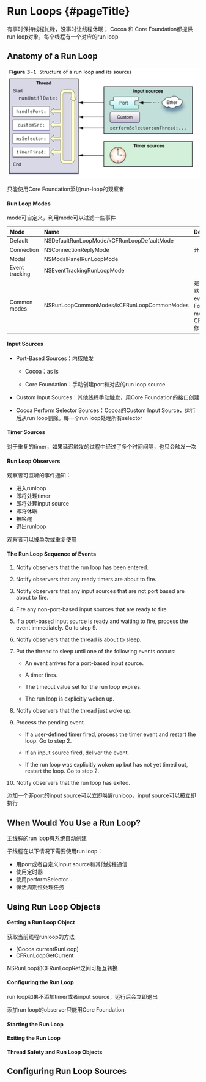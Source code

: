 # Run Loops {#pageTitle}

有事时保持线程忙碌，没事时让线程休眠； Cocoa 和 Core Foundation都提供run loop对象，每个线程有一个对应的run loop

## Anatomy of a Run Loop

![](/assets/import.png)

只能使用Core Foundation添加run-loop的观察者

#### Run Loop Modes

mode可自定义，利用mode可以过滤一些事件

| Mode | Name | Description |
| :--- | :--- | :--- |
| Default | NSDefaultRunLoopMode/kCFRunLoopDefaultMode |  |
| Connection | NSConnectionReplyMode | 开发者基本不用 |
| Modal | NSModalPanelRunLoopMode |  |
| Event tracking | NSEventTrackingRunLoopMode |  |
| Common modes | NSRunLoopCommonModes/kCFRunLoopCommonModes | 是一组可配置modes。Cocoa中默认包含default、modal和event tracking modes；Core Foundation默认只包含default mode，可通过[CFRunLoopAddCommonMode](https://developer.apple.com/documentation/corefoundation/1542137-cfrunloopaddcommonmode)修改 |

#### Input Sources

* Port-Based Sources：内核触发

  * Cocoa：as is

  * Core Foundation：手动创建port和对应的run loop source

* Custom Input Sources：其他线程手动触发，用Core Foundation的接口创建

* Cocoa Perform Selector Sources：Cocoa的Custom Input Source，运行后从run loop删除。每一个run loop处理所有selector

#### Timer Sources

对于重复的timer，如果延迟触发的过程中经过了多个时间间隔，也只会触发一次

#### Run Loop Observers

观察者可监听的事件通知：

* 进入runloop
* 即将处理timer
* 即将处理input source
* 即将休眠
* 被唤醒
* 退出runloop

观察者可以被单次或重复使用

#### The Run Loop Sequence of Events

1. Notify observers that the run loop has been entered.

2. Notify observers that any ready timers are about to fire.

3. Notify observers that any input sources that are not port based are about to fire.

4. Fire any non-port-based input sources that are ready to fire.

5. If a port-based input source is ready and waiting to fire, process the event immediately. Go to step 9.

6. Notify observers that the thread is about to sleep.

7. Put the thread to sleep until one of the following events occurs:

   * An event arrives for a port-based input source.

   * A timer fires.

   * The timeout value set for the run loop expires.

   * The run loop is explicitly woken up.

8. Notify observers that the thread just woke up.

9. Process the pending event.

   * If a user-defined timer fired, process the timer event and restart the loop. Go to step 2.

   * If an input source fired, deliver the event.

   * If the run loop was explicitly woken up but has not yet timed out, restart the loop. Go to step 2.

10. Notify observers that the run loop has exited.

添加一个非port的input source可以立即唤醒runloop，input source可以被立即执行

## When Would You Use a Run Loop?

主线程的run loop有系统自动创建

子线程在以下情况下需要使用run loop：

* 用port或者自定义input source和其他线程通信
* 使用定时器
* 使用performSelector…
* 保活周期性处理任务

## Using Run Loop Objects

#### Getting a Run Loop Object

获取当前线程runloop的方法

* \[Cocoa currentRunLoop\]
* CFRunLoopGetCurrent

NSRunLoop和CFRunLoopRef之间可相互转换

#### Configuring the Run Loop

run loop如果不添加timer或者input source，运行后会立即退出

添加run loop的observer只能用Core Foundation

#### Starting the Run Loop

#### Exiting the Run Loop

#### Thread Safety and Run Loop Objects

## Configuring Run Loop Sources



